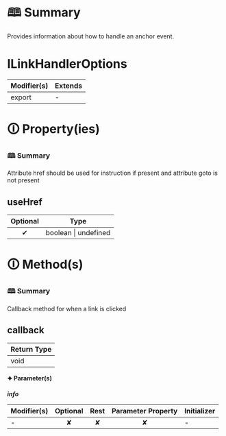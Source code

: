# &#128366; Summary

Provides information about how to handle an anchor event.

# ILinkHandlerOptions

| Modifier(s)                            | Extends                                    |
|----------------------------------------|--------------------------------------------|
| export | - |

# &#128712; Property(ies)

### &#128366; Summary

Attribute href should be used for instruction if present and
attribute goto is not present

## useHref

| Optional                           | Type                         |
|:----------------------------------:|------------------------------|
| ✔ | boolean &#124; undefined |

# &#128712; Method(s)

### &#128366; Summary

Callback method for when a link is clicked

## callback

| Return Type                       |
|-----------------------------------|
| void |

**&#128966; Parameter(s)**

_**info**_

| Modifier(s)                              | Optional                           | Rest                          | Parameter Property                          | Initializer                       |
|------------------------------------------|:----------------------------------:|:-----------------------------:|:-------------------------------------------:|-----------------------------------|
| - | ✘  | ✘ | ✘ | - |